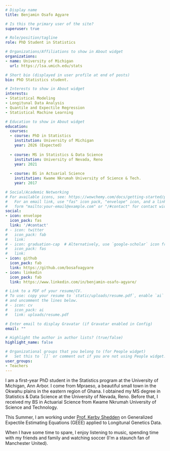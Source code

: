 ```yaml
---
# Display name
title: Benjamin Osafo Agyare

# Is this the primary user of the site?
superuser: true

# Role/position/tagline
role: PhD Student in Statistics

# Organizations/Affiliations to show in About widget
organizations:
- name: University of Michigan
  url: https://lsa.umich.edu/stats

# Short bio (displayed in user profile at end of posts)
bio: PhD Statistics student.

# Interests to show in About widget
interests:
- Statistical Modeling
- Longitunal Data Analysis
- Quantile and Expectile Regression
- Statistical Machine Learning

# Education to show in About widget
education:
  courses:
  - course: PhD in Statistics
    institution: University of Michigan
    year: 2026 (Expected)
    
  - course: MS in Statistics & Data Science
    institution: University of Nevada, Reno
    year: 2021
    
  - course: BS in Actuarial Science
    institution: Kwame Nkrumah University of Science & Tech.
    year: 2017

# Social/Academic Networking
# For available icons, see: https://wowchemy.com/docs/getting-started/page-builder/#icons
#   For an email link, use "fas" icon pack, "envelope" icon, and a link in the
#   form "mailto:your-email@example.com" or "/#contact" for contact widget.
social:
- icon: envelope
  icon_pack: fas
  link: '/#contact'
# - icon: twitter
#   icon_pack: fab
#   link: 
# - icon: graduation-cap  # Alternatively, use `google-scholar` icon from `ai` icon pack
#   icon_pack: fas
#   link: 
- icon: github
  icon_pack: fab
  link: https://github.com/bosafoagyare
- icon: linkedin
  icon_pack: fab
  link: https://www.linkedin.com/in/benjamin-osafo-agyare/

# Link to a PDF of your resume/CV.
# To use: copy your resume to `static/uploads/resume.pdf`, enable `ai` icons in `params.toml`, 
# and uncomment the lines below.
# - icon: cv
#   icon_pack: ai
#   link: uploads/resume.pdf

# Enter email to display Gravatar (if Gravatar enabled in Config)
email: ""

# Highlight the author in author lists? (true/false)
highlight_name: false

# Organizational groups that you belong to (for People widget)
#   Set this to `[]` or comment out if you are not using People widget.
user_groups:
- Teachers
---
```


I am a first-year PhD student in the Statistics program at the University of Michigan, Ann Arbor. I come from Mpraeso, a beautiful small town in the Okwahu plains in the eastern region of Ghana. I obtained my MS degree in Statistics & Data Science at the University of Nevada, Reno. Before that, I received my BS in Actuarial Science from Kwame Nkrumah University of Science and Technology.   

This Summer, I am working under [Prof. Kerby Shedden](https://lsa.umich.edu/stats/people/faculty/kshedden.html) on Generalized Expectile Estimating Equations (GEEE) applied to Longitunal Genetics Data.

When I have some time to spare, I enjoy listening to music, spending time with my friends and family and watching soccer (I'm a staunch fan of Manchester United).

